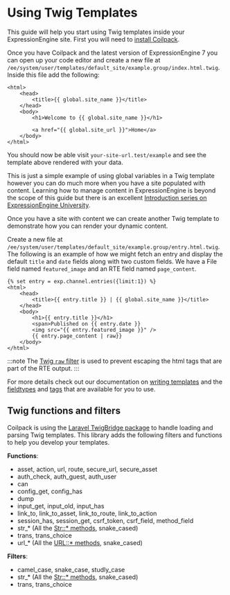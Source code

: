 # Using Twig Templates

This guide will help you start using Twig templates inside your ExpressionEngine site.  First you will need to [install Coilpack](../getting-started.md).

Once you have Coilpack and the latest version of ExpressionEngine 7 you can open up your code editor and create a new file at `/ee/system/user/templates/default_site/example.group/index.html.twig`.  Inside this file add the following:
```twig
<html>
    <head>
        <title>{{ global.site_name }}</title>
    </head>
    <body>
        <h1>Welcome to {{ global.site_name }}</h1>

        <a href="{{ global.site_url }}">Home</a>
    </body>
</html>
```

You should now be able visit `your-site-url.test/example` and see the template above rendered with your data.

This is just a simple example of using global variables in a Twig template however you can do much more when you have a site populated with content.  Learning how to manage content in ExpressionEngine is beyond the scope of this guide but there is an excellent [Introduction series on ExpressionEngine University](https://u.expressionengine.com/course/introduction-to-building-an-expressionengine-site).

Once you have a site with content we can create another Twig template to demonstrate how you can render your dynamic content.

Create a new file at `/ee/system/user/templates/default_site/example.group/entry.html.twig`.  The following is an example of how we might fetch an entry and display the default `title` and `date` fields along with two custom fields. We have a File field named `featured_image` and an RTE field named `page_content`.

```twig
{% set entry = exp.channel.entries({limit:1}) %}
<html>
    <head>
        <title>{{ entry.title }} | {{ global.site_name }}</title>
    </head>
    <body>
        <h1>{{ entry.title }}</h1>
        <span>Published on {{ entry.date }}
        <img src="{{ entry.featured_image }}" />
        {{ entry.page_content | raw}}
    </body>
</html>
```

:::note
The [Twig `raw` filter](https://twig.symfony.com/doc/3.x/filters/raw.html) is used to prevent escaping the html tags that are part of the RTE output.
:::

For more details check out our documentation on [writing templates](../templates/index.mdx) and the [fieldtypes](../templates/fieldtypes.md) and [tags](../templates/tags.md) that are available for you to use.

## Twig functions and filters

Coilpack is using the [Laravel TwigBridge package](https://github.com/rcrowe/TwigBridge) to handle loading and parsing Twig templates.  This library adds the following filters and functions to help you develop your templates.

**Functions**:

- asset, action, url, route, secure_url, secure_asset
- auth_check, auth_guest, auth_user
- can
- config_get, config_has
- dump
- input_get, input_old, input_has
- link_to, link_to_asset, link_to_route, link_to_action
- session_has, session_get, csrf_token, csrf_field, method_field
- str_* (All the [Str::* methods](https://laravel.com/docs/8.x/helpers#strings-method-list), snake_cased)
- trans, trans_choice
- url_* (All the [URL::* methods](https://laravel.com/docs/8.x/helpers#urls-method-list), snake_cased)

**Filters**:

- camel_case, snake_case, studly_case
- str_* (All the [Str::* methods](https://laravel.com/docs/8.x/helpers#strings-method-list), snake_cased)
- trans, trans_choice



